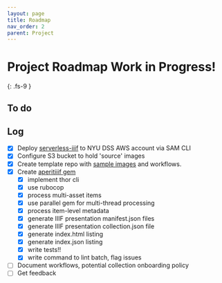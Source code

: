 ```yaml
---
layout: page
title: Roadmap
nav_order: 2
parent: Project
---
```

# Project Roadmap <span class="label label-purple">Work in Progress!</span>
{: .fs-9 }

## To do


## Log

- [x] Deploy [serverless-iiif](https://github.com/samvera-labs/serverless-iiif) to NYU DSS AWS account via SAM CLI
- [x] Configure S3 bucket to hold 'source' images
- [x] Create template repo with [sample images](https://github.com/nyu-dss/aperitiiif-batch-rijks-test/tree/main/src/kasukawa) and workflows.
- [x] Create [aperitiiif gem](https://github.com/nyu-dss/aperitiiif)
  + [x] implement thor cli
  + [x] use rubocop
  + [x] process multi-asset items
  + [x] use parallel gem for multi-thread processing
  + [x] process item-level metadata
  + [x] generate IIIF presentation manifest.json files
  + [x] generate IIIF presentation collection.json file
  + [x] generate index.html listing
  + [x] generate index.json listing
  + [x] write tests!!
  + [x] write command to lint batch, flag issues
- [ ] Document workflows, potential collection onboarding policy
- [ ] Get feedback
